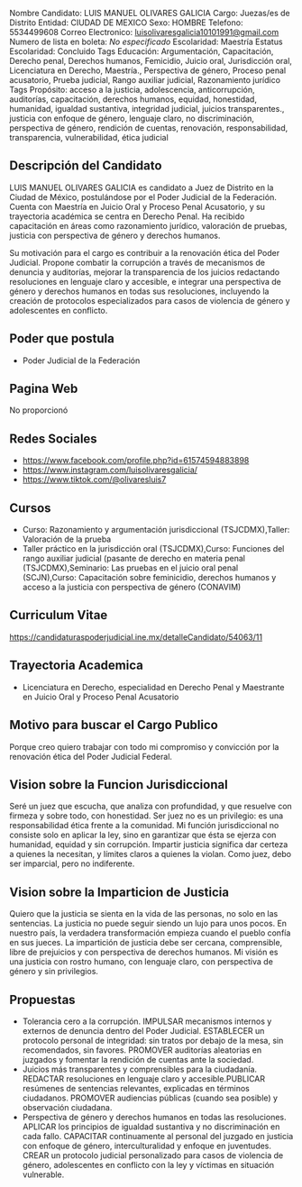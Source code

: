 Nombre Candidato: LUIS MANUEL OLIVARES GALICIA
Cargo: Juezas/es de Distrito
Entidad: CIUDAD DE MEXICO
Sexo: HOMBRE
Telefono: 5534499608
Correo Electronico: luisolivaresgalicia10101991@gmail.com
Numero de lista en boleta: *No especificado*
Escolaridad: Maestría
Estatus Escolaridad: Concluido
Tags Educación: Argumentación, Capacitación, Derecho penal, Derechos humanos, Femicidio, Juicio oral, Jurisdicción oral, Licenciatura en Derecho, Maestría., Perspectiva de género, Proceso penal acusatorio, Prueba judicial, Rango auxiliar judicial, Razonamiento jurídico
Tags Propósito: acceso a la justicia, adolescencia, anticorrupción, auditorías, capacitación, derechos humanos, equidad, honestidad, humanidad, igualdad sustantiva, integridad judicial, juicios transparentes., justicia con enfoque de género, lenguaje claro, no discriminación, perspectiva de género, rendición de cuentas, renovación, responsabilidad, transparencia, vulnerabilidad, ética judicial


## Descripción del Candidato 

LUIS MANUEL OLIVARES GALICIA es candidato a Juez de Distrito en la Ciudad de México, postulándose por el Poder Judicial de la Federación. Cuenta con Maestría en Juicio Oral y Proceso Penal Acusatorio, y su trayectoria académica se centra en Derecho Penal.  Ha recibido capacitación en áreas como razonamiento jurídico, valoración de pruebas, justicia con perspectiva de género y derechos humanos.

Su motivación para el cargo es contribuir a la renovación ética del Poder Judicial.  Propone combatir la corrupción a través de mecanismos de denuncia y auditorías, mejorar la transparencia de los juicios redactando resoluciones en lenguaje claro y accesible, e integrar una perspectiva de género y derechos humanos en todas sus resoluciones, incluyendo la creación de protocolos especializados para casos de violencia de género y adolescentes en conflicto.


## Poder que postula

- Poder Judicial de la Federación


## Pagina Web

No proporcionó


## Redes Sociales

- https://www.facebook.com/profile.php?id=61574594883898
- https://www.instagram.com/luisolivaresgalicia/
- https://www.tiktok.com/@olivaresluis7


## Cursos

- Curso: Razonamiento y argumentación jurisdiccional (TSJCDMX),Taller: Valoración de la prueba
- Taller práctico en la jurisdicción oral (TSJCDMX),Curso: Funciones del rango auxiliar judicial (pasante de derecho en materia penal (TSJCDMX),Seminario: Las pruebas en el juicio oral penal (SCJN),Curso: Capacitación sobre feminicidio, derechos humanos y acceso a la justicia con perspectiva de género (CONAVIM)


## Curriculum Vitae

https://candidaturaspoderjudicial.ine.mx/detalleCandidato/54063/11


## Trayectoria Academica

- Licenciatura en Derecho, especialidad en Derecho Penal y Maestrante en Juicio Oral y Proceso Penal Acusatorio


## Motivo para buscar el Cargo Publico

Porque creo quiero trabajar con todo mi compromiso y convicción por la renovación ética del Poder Judicial Federal.


## Vision sobre la Funcion Jurisdiccional

Seré un juez que escucha, que analiza con profundidad, y que resuelve con firmeza y sobre todo, con honestidad. Ser juez no es un privilegio: es una responsabilidad ética frente a la comunidad. Mi función jurisdiccional no consiste solo en aplicar la ley, sino en garantizar que ésta se ejerza con humanidad, equidad y sin corrupción. Impartir justicia significa dar certeza a quienes la necesitan, y límites claros a quienes la violan. Como juez, debo ser imparcial, pero no indiferente.


## Vision sobre la Imparticion de Justicia

Quiero que la justicia se sienta en la vida de las personas, no solo en las sentencias. La justicia no puede seguir siendo un lujo para unos pocos. En nuestro país, la verdadera transformación empieza cuando el pueblo confía en sus jueces. La impartición de justicia debe ser cercana, comprensible, libre de prejuicios y con perspectiva de derechos humanos. Mi visión es una justicia con rostro humano, con lenguaje claro, con perspectiva de género y sin privilegios.


## Propuestas

- Tolerancia cero a la corrupción. IMPULSAR mecanismos internos y externos de denuncia dentro del Poder Judicial. ESTABLECER un protocolo personal de integridad: sin tratos por debajo de la mesa, sin recomendados, sin favores. PROMOVER auditorías aleatorias en juzgados y fomentar la rendición de cuentas ante la sociedad.
- Juicios más transparentes y comprensibles para la ciudadanía. REDACTAR resoluciones en lenguaje claro y accesible.PUBLICAR resúmenes de sentencias relevantes, explicadas en términos ciudadanos. PROMOVER audiencias públicas (cuando sea posible) y observación ciudadana.
- Perspectiva de género y derechos humanos en todas las resoluciones. APLICAR los principios de igualdad sustantiva y no discriminación en cada fallo. CAPACITAR continuamente al personal del juzgado en justicia con enfoque de género, interculturalidad y enfoque en juventudes. CREAR un protocolo judicial personalizado para casos de violencia de género, adolescentes en conflicto con la ley y víctimas en situación vulnerable.

